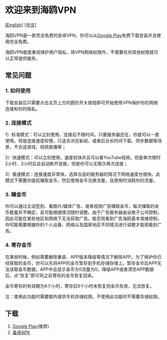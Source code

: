 # 欢迎来到海鸥VPN  
[[English]](https://seagulltool.github.io) [[中文]](https://seagulltool.github.io/index-zh.html)

海鸥VPN是一款完全免费的安卓VPN，你可以从[Google Play](https://play.google.com/store/apps/details?id=tool.seagull.v)免费下载安装并且使用完全免费。

海鸥VPN极度重视保护用户隐私，除VPN网络权限外，不需要任何其他权限就可以正常提供服务。

## 常见问题

### 1. 如何使用

下载安装后只需要点击主页上方的圆形开关按钮即可开始使用VPN保护你的网络连接和你的隐私。

### 2. 连接模式

1）标准模式：可以立刻使用，连接后不限时间，只要服务器还在，你就可以一直使用。但是连接速度较慢，只适合浏览新闻，或者后台长时间下载、同步数据等场景，不合适游戏、视频直播等；

2）快速模式：可以立刻使用，速度较快并且可以看YouTube视频，但是单次限时2小时，2小时后会自动断开连接，但是你可以无限次再次连接；

3）极速模式：连接速度非常快，选择合适的服务器的情况下网络速度也很快。此模式下需要你提前赚取金币，然后使用金币兑换流量，且使用时消耗你的流量。

### 3. 赚金币

你可以通过主动签到、看图片/媒体广告、或者视频广告赚取金币，每次赚取的金币数量并不确定，且可能根据情况随时调整。由于广告服务器由谷歌子公司控制，因此可能在某些地区和网络下无法获取广告。能否观看到广告海鸥基本很难控制，你可能需要根据你的个人设备、网络以及国家地区不同情况进行调整才能观看到广告。

### 4. 寄存金币

在某些时候，例如需要删除重装、APP版本降级等情况下删除APP，为了保护你已经获取的金币，你可以先将APP的金币暂存到手机存储存储上。暂存金币后APP无法读取金币数据，APP中会显示金币为0流量为0。降级APP或者清空APP数据后，点“恢复”即可将之前寄存的金币恢复回来。

金币寄存的有效期为6个小时，寄存后6个小时未恢复则金币失效，无法恢复。

注：使用此功能时需要额外提供手机存储权限。不使用此功能时不需要存储权限。


## 下载

1. [Google Play](https://play.google.com/store/apps/details?id=tool.seagull.v)(推荐)
2. [备用APK](https://github.com/seagulltool/seagulltool.github.io/releases/download/v2.0/seagull-release-2.0.apk)
